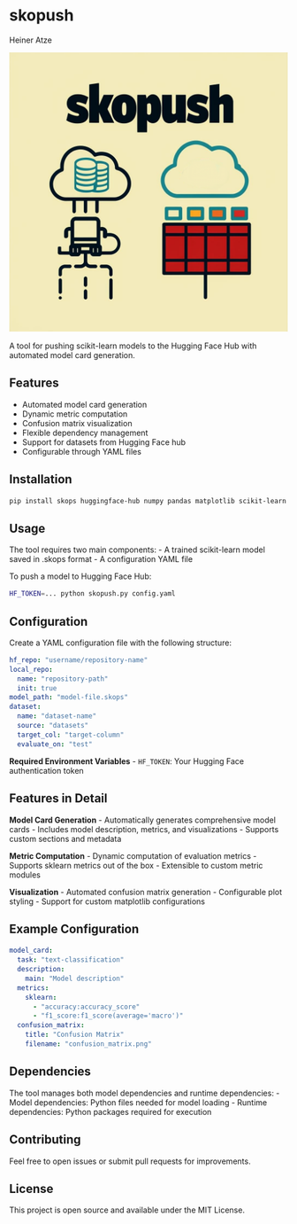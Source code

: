 # skopush
Heiner Atze

<div style="border-radius=50% max-width=8%">

![](./skopush_logo.png)

</div>

A tool for pushing scikit-learn models to the Hugging Face Hub with
automated model card generation.

## Features

- Automated model card generation
- Dynamic metric computation
- Confusion matrix visualization
- Flexible dependency management
- Support for datasets from Hugging Face hub
- Configurable through YAML files

## Installation

``` bash
pip install skops huggingface-hub numpy pandas matplotlib scikit-learn pyyaml
```

## Usage

The tool requires two main components: - A trained scikit-learn model
saved in .skops format - A configuration YAML file

To push a model to Hugging Face Hub:

``` bash
HF_TOKEN=... python skopush.py config.yaml
```

## Configuration

Create a YAML configuration file with the following structure:

``` yaml
hf_repo: "username/repository-name"
local_repo:
  name: "repository-path"
  init: true
model_path: "model-file.skops"
dataset:
  name: "dataset-name"
  source: "datasets"
  target_col: "target-column"
  evaluate_on: "test"
```

**Required Environment Variables** - `HF_TOKEN`: Your Hugging Face
authentication token

## Features in Detail

**Model Card Generation** - Automatically generates comprehensive model
cards - Includes model description, metrics, and visualizations -
Supports custom sections and metadata

**Metric Computation** - Dynamic computation of evaluation metrics -
Supports sklearn metrics out of the box - Extensible to custom metric
modules

**Visualization** - Automated confusion matrix generation - Configurable
plot styling - Support for custom matplotlib configurations

## Example Configuration

``` yaml
model_card:
  task: "text-classification"
  description:
    main: "Model description"
  metrics:
    sklearn:
      - "accuracy:accuracy_score"
      - "f1_score:f1_score(average='macro')"
  confusion_matrix:
    title: "Confusion Matrix"
    filename: "confusion_matrix.png"
```

## Dependencies

The tool manages both model dependencies and runtime dependencies: -
Model dependencies: Python files needed for model loading - Runtime
dependencies: Python packages required for execution

## Contributing

Feel free to open issues or submit pull requests for improvements.

## License

This project is open source and available under the MIT License.
